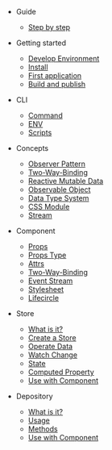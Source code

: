 - Guide
  - [Step by step](getting-started/guide.md)

- Getting started
  - [Develop Environment](getting-started/dev-env.md)
  - [Install](getting-started/install.md)
  - [First application](getting-started/first-app.md)
  - [Build and publish](getting-started/build-and-publish.md)

- CLI
  - [Command](cli/command.md)
  - [ENV](cli/dotenv.md)
  - [Scripts](cli/scripts.md)

- Concepts
  - [Observer Pattern](concepts/observer-pattern.md)
  - [Two-Way-Binding](concepts/two-way-binding.md)
  - [Reactive Mutable Data](concepts/reactive-mutable-data.md)
  - [Observable Object](concepts/observable-object.md)
  - [Data Type System](concepts/data-type-system.md)
  - [CSS Module](concepts/css-module.md)
  - [Stream](concepts/stream.md)

- Component
  - [Props](component/props.md)
  - [Props Type](component/props-type.md)
  - [Attrs](component/attrs.md)
  - [Two-Way-Binding](component/two-way-binding.md)
  - [Event Stream](component/event-stream.md)
  - [Stylesheet](component/stylesheet.md)
  - [Lifecircle](component/lifecircle.md)

- Store
  - [What is it?](store/overview.md)
  - [Create a Store](store/create-store.md)
  - [Operate Data](store/operate-data.md)
  - [Watch Change](store/watch.md)
  - [State](store/state.md)
  - [Computed Property](store/computed-property.md)
  - [Use with Component](store/with-component.md)

- Depository
  - [What is it?](depository/overview.md)
  - [Usage](depository/usage.md)
  - [Methods](depository/methods.md)
  - [Use with Component](depository/with-component.md)


<!--
- Navigation
- Stream
- Operators
- Builtin-Components
- Builtin-Hooks
- Style/CSS
- Model
- Animation
- Internationalization
- Cross-platform
- Contribute Guide
- Thanks
-->
